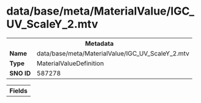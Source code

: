<h1>data/base/meta/MaterialValue/IGC_UV_ScaleY_2.mtv</h1><table><tr><th colspan="100%">Metadata</th></tr><tr><td><b>Name</b></td><td>data/base/meta/MaterialValue/IGC_UV_ScaleY_2.mtv</td></tr><tr><td><b>Type</b></td><td>MaterialValueDefinition</td></tr><tr><td><b>SNO ID</b></td><td>587278</td></tr></table>

<table><tr><th colspan="100%">Fields</th></tr></table>

